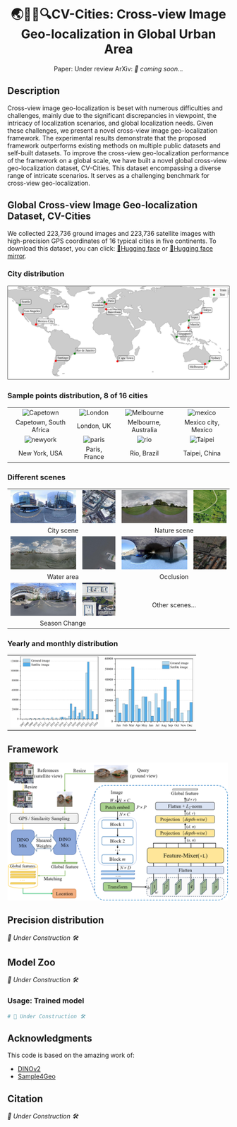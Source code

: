 <div style="text-align: center">

# 🌏🚶‍♂️🔍CV-Cities: Cross-view Image Geo-localization in Global Urban Area

Paper: Under review 
ArXiv: _🚧 coming soon..._

</div>

## Description

Cross-view image geo-localization is beset with numerous difficulties and challenges, mainly due to the significant discrepancies in viewpoint, the intricacy of localization scenarios, and global localization needs. Given these challenges, we present a novel cross-view image geo-localization framework. The experimental results demonstrate that the proposed framework outperforms existing methods on multiple public datasets and self-built datasets. 
To improve the cross-view geo-localization performance of the framework on a global scale, we have built a novel global cross-view geo-localization dataset, CV-Cities. This dataset encompassing a diverse range of intricate scenarios. It serves as a challenging benchmark for cross-view geo-localization.

## Global Cross-view Image Geo-localization Dataset, CV-Cities
We collected 223,736 ground images and 223,736 satellite images with high-precision GPS coordinates of 16 typical cities in five continents. 
To download this dataset, you can click: [🤗Hugging face](https://huggingface.co/datasets/gaoshuang98/CV-Cities) or [🤗Hugging face mirror](https://hf-mirror.com/datasets/gaoshuang98/CV-Cities/tree/main).

### City distribution

<td style="text-align: center"><img src="/figures/distribution_map_of_cities.png" alt="City distribution" width="600"></td>

### Sample points distribution, 8 of 16 cities
<table style="text-align: center">
<tr>
<td style="text-align: center"><img src="/figures/capetown.png" alt="Capetown" width="100"></td>
<td style="text-align: center"><img src="/figures/london.png" alt="London" width="100"></td>
<td style="text-align: center"><img src="/figures/melbourne.png" alt="Melbourne" width="100"></td>
<td style="text-align: center"><img src="/figures/mexico.png" alt="mexico" width="100"></td>
</tr>
<tr>
<td style="text-align: center">Capetown, South Africa</td>
<td style="text-align: center">London, UK</td>
<td style="text-align: center">Melbourne, Australia</td>
<td style="text-align: center">Mexico city, Mexico</td>
</tr>
<tr>
<td style="text-align: center"><img src="/figures/newyork.png" alt="newyork" width="100"></td>
<td style="text-align: center"><img src="/figures/paris.png" alt="paris" width="100"></td>
<td style="text-align: center"><img src="/figures/rio.png" alt="rio" width="100"></td>
<td style="text-align: center"><img src="/figures/taipei.png" alt="Taipei" width="100"></td>
</tr>
<tr>
<td style="text-align: center">New York, USA</td>
<td style="text-align: center">Paris, France</td>
<td style="text-align: center">Rio, Brazil</td>
<td style="text-align: center">Taipei, China</td>
</tr>
</table>

### Different scenes
<table>
<tr>
<td style="text-align: center"><img src="/figures/figure2-1-1.jpg" alt="ground image" width="150"></td>
<td style="text-align: center"><img src="/figures/figure2-1-2.jpg" alt="satellite image" width="75"></td>
<td style="text-align: center"><img src="/figures/figure2-1-3.jpg" alt="ground image" width="150"></td>
<td style="text-align: center"><img src="/figures/figure2-1-4.jpg" alt="satellite image" width="75"></td>
</tr>
<tr>
<td style="text-align: center" colspan="2">City scene</td>
<td style="text-align: center" colspan="2">Nature scene</td>
</tr>
<tr>
<td style="text-align: center"><img src="/figures/figure2-2-1.jpg" alt="ground image" width="150"></td>
<td style="text-align: center"><img src="/figures/figure2-2-2.jpg" alt="satellite image" width="75"></td>
<td style="text-align: center"><img src="/figures/figure2-2-3.jpg" alt="ground image" width="150"></td>
<td style="text-align: center"><img src="/figures/figure2-2-4.jpg" alt="satellite image" width="75"></td>
</tr>
<tr>
<td style="text-align: center" colspan="2">Water area</td>
<td style="text-align: center" colspan="2">Occlusion</td>
</tr>
<tr>
<td style="text-align: center"><img src="/figures/figure9-2-1.jpg" alt="ground image" width="150"></td>
<td style="text-align: center"><img src="/figures/figure9-2-2.jpg" alt="satellite image" width="75"></td>
<td style="text-align: center" rowspan="2" colspan="2">Other scenes...</td>
</tr>
<tr>
<td style="text-align: center" colspan="2">Season Change</td>
</tr>
</table>


### Yearly and monthly distribution
<table>
<tr>
<td style="text-align: center"><img src="/figures/figure3a.png" alt="Yearly distribution" width="200"></td>
<td style="text-align: center"><img src="/figures/figure3b.png" alt="monthly distribution" width="200"></td>
</tr>
</table>

## Framework
<td style="text-align: center"><img src="/figures/figure4.png" alt="Framework" width="500"></td>

## Precision distribution
_🚧 Under Construction 🛠️_

## Model Zoo
_🚧 Under Construction 🛠️_

### Usage: Trained model
```python
# 🚧 Under Construction 🛠
```

## Acknowledgments
This code is based on the amazing work of:
 - [DINOv2](https://github.com/facebookresearch/dinov2)
 - [Sample4Geo](https://github.com/Skyy93/Sample4Geo)

## Citation
_🚧 Under Construction 🛠_

